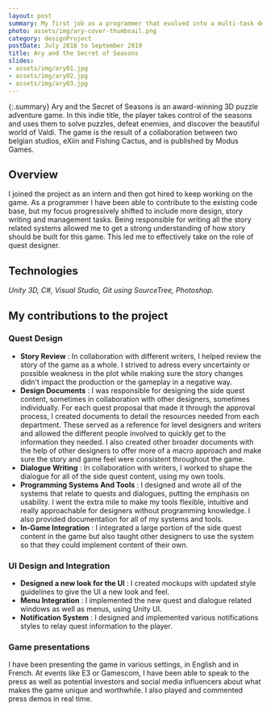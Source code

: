 ```yaml
---
layout: post
summary: My first job as a programmer that evolved into a multi-task design role.
photo: assets/img/ary-cover-thumbnail.png
category: designProject
postDate: July 2018 to September 2019
title: Ary and the Secret of Seasons
slides:
- assets/img/ary01.jpg
- assets/img/ary02.jpg
- assets/img/ary03.jpg
---
```


{:.summary}
Ary and the Secret of Seasons is an award-winning 3D puzzle adventure game. In this indie title, the player takes control of the seasons and uses them to solve puzzles, defeat enemies, and discover the beautiful world of Valdi.
The game is the result of a collaboration between two belgian studios, eXiin and Fishing Cactus, and is published by Modus Games.


## Overview
I joined the project as an intern and then got hired to keep working on the game. As a programmer I have been able to contribute to the existing code base, but my focus progressively shifted to include more design, story writing and management tasks. Being responsible for writing all the story related systems allowed me to get a strong understanding of how story should be built for this game. This led me to effectively take on the role of quest designer.
 

## Technologies
*Unity 3D, C#, Visual Studio, Git using SourceTree, Photoshop.*

## My contributions to the project

### Quest Design
* **Story Review** : In collaboration with different writers, I helped review the story of the game as a whole. I strived to adress every uncertainty or possible weakness in the plot while making sure the story changes didn't impact the production or the gameplay in a negative way. 
* **Design Documents** : I was responsible for designing the side quest content, sometimes in collaboration with other designers, sometimes individually. For each quest proposal that made it through the approval process, I created documents to detail the resources needed from each department. These served as a reference for level designers and writers and allowed the different people involved to quickly get to the information they needed. I also created other broader documents with the help of other designers to offer more of a macro approach and make sure the story and game feel were consistent throughout the game.
* **Dialogue Writing** : In collaboration with writers, I worked to shape the dialogue for all of the side quest content, using my own tools.
* **Programming Systems And Tools** : I designed and wrote all of the systems that relate to quests and dialogues, putting the emphasis on usability. I went the extra mile to make my tools flexible, intuitive and really approachable for designers without programming knowledge. I also provided documentation for all of my systems and tools.
* **In-Game Integration** : I integrated a large portion of the side quest content in the game but also taught other designers to use the system so that they could implement content of their own. 
  
### UI Design and Integration
* **Designed a new look for the UI** : I created mockups with updated style guidelines to give the UI a new look and feel.
* **Menu Integration** : I implemented the new quest and dialogue related windows as well as menus, using Unity UI.
* **Notification System** : I designed and implemented various notifications styles to relay quest information to the player.

### Game presentations
I have been presenting the game in various settings, in English and in French. At events like E3 or Gamescom, I have been able to speak to the press as well as potential investors and social media influencers about what makes the game unique and worthwhile. I also played and commented press demos in real time.